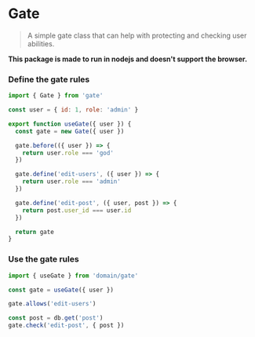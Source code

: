 # Gate

> A simple gate class that can help with protecting and checking user abilities.

**This package is made to run in nodejs and doesn't support the browser.**

### Define the gate rules
```js
import { Gate } from 'gate'

const user = { id: 1, role: 'admin' }

export function useGate({ user }) {
  const gate = new Gate({ user })

  gate.before(({ user }) => {
    return user.role === 'god'
  })

  gate.define('edit-users', ({ user }) => {
    return user.role === 'admin'
  })

  gate.define('edit-post', ({ user, post }) => {
    return post.user_id === user.id
  })

  return gate
}
```

### Use the gate rules
```js
import { useGate } from 'domain/gate'

const gate = useGate({ user })

gate.allows('edit-users')

const post = db.get('post')
gate.check('edit-post', { post })
```

